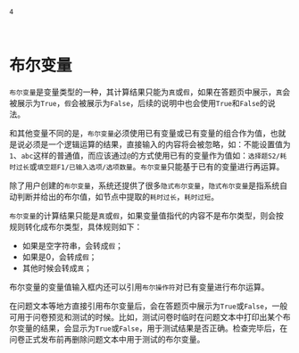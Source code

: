 ```index
4
```
```tag

```
```summary
```

# 布尔变量

`布尔变量`是变量类型的一种，其计算结果只能为`真`或`假`，如果在答题页中展示，`真`会被展示为`True`，`假`会被展示为`False`，后续的说明中也会使用`True`和`False`的说法。

和其他变量不同的是，`布尔变量`必须使用已有变量或已有变量的组合作为值，也就是说必须是一个逻辑运算的结果，直接输入的内容将会被忽略，如：不能设置值为`1`、`abc`这样的普通值，而应该通过`@`的方式使用已有的变量作为值如：`选择题S2/耗时过长`或`填空题F1/已输入选项/选项数量`。`布尔变量`只能基于已有的变量进行再运算。

除了用户创建的`布尔变量`，系统还提供了很多`隐式布尔变量`，`隐式布尔变量`是指系统自动判断并给出的布尔值，如节点中提取的`耗时过长`，`耗时过短`。

`布尔变量`的计算结果只能是`真`或`假`，如果变量值指代的内容不是布尔类型，则会按规则转化成布尔类型，具体规则如下：
  + 如果是空字符串，会转成`假`；
  + 如果是0，会转成`假`；
  + 其他时候会转成`真`；

布尔变量的变量值输入框内还可以引用`布尔操作符`对已有变量进行布尔运算。

在问题文本等地方直接引用布尔变量后，会在答题页中展示为`True`或`False`，一般可用于问卷预览和测试的时候。比如，测试问卷时临时在问题文本中打印出某个布尔变量的结果，会显示为`True`或`False`，用于测试结果是否正确。检查完毕后，在问卷正式发布前再删除问题文本中用于测试的布尔变量。
